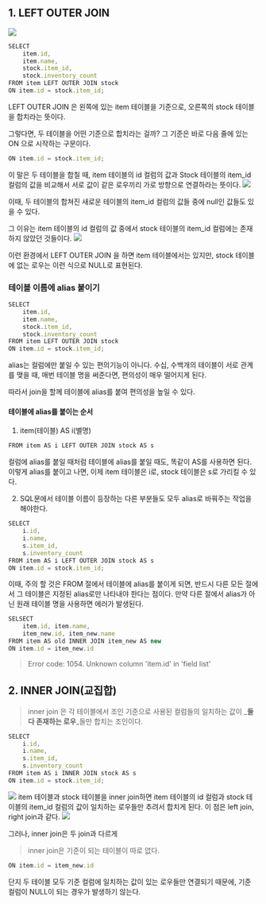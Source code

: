 ## 1. LEFT OUTER JOIN
![](https://velog.velcdn.com/images/sg_yksv77/post/70cbb4ec-35a5-4ff9-8040-effb64d6c277/image.png)


```jsx
SELECT
	item.id,
    item.name,
    stock.item_id,
    stock.inventory_count
FROM item LEFT OUTER JOIN stock
ON item.id = stock.item_id;
```
LEFT OUTER JOIN 은 왼쪽에 있는 item 테이블을 기준으로, 오른쪽의 stock 테이블을 합치라는 뜻이다. 

그렇다면, 두 테이블을 어떤 기준으로 합치라는 걸까?
그 기준은 바로 다음 줄에 있는 ON 으로 시작하는 구문이다.
```jsx
ON item.id = stock.item_id;
```
이 말은 두 테이블을 합칠 때, item 테이블의 id 컬럼의 값과 Stock 테이블의 item_id 컬럼의 값을 비교해서 서로 값이 같은 로우끼리 가로 방향으로 연결하라는 뜻이다.
![](https://velog.velcdn.com/images/sg_yksv77/post/0b56d168-898a-4664-90ce-04ed83cb1751/image.png)

이때, 두 테이블의 합쳐진 새로운 테이블의 item_id 컬럼의 값들 중에 null인 값들도 있을 수 있다. 

그 이유는 item 테이블의 id 컬럼의 값 중에서
 stock 테이블의 item_id 컬럼에는 존재하지 않았던 것들이다. 
![](https://velog.velcdn.com/images/sg_yksv77/post/373c3b2b-6ac9-49f3-ba5e-821650b54290/image.png)

이런 환경에서 LEFT OUTER JOIN 을 하면
item 테이블에서는 있지만, stock 테이블에 없는 로우는 이런 식으로 NULL로 표현된다. 


### 테이블 이름에 alias 붙이기
```jsx
SELECT
	item.id,
    item.name,
    stock.item_id,
    stock.inventory_count
FROM item LEFT OUTER JOIN stock
ON item.id = stock.item_id;
```

alias는 컬럼에만 붙일 수 있는 편의기능이 아니다.
수십, 수백개의 테이블이 서로 관계를 맺을 때, 매번 테이블 명을 써준다면, 편의성이 매우 떨어지게 된다.

따라서 join을 할께 테이블에 alias를 붙여 편의성을 높일 수 있다.

#### 테이블에 alias를 붙이는 순서
1)   item(테이블) AS i(별명)
```jsx
FROM item AS i LEFT OUTER JOIN stock AS s
```
컬럼에 alias를 붙일 때처럼 테이블에 alias를 붙일 때도, 똑같이 AS를 사용하면 된다. 
이렇게 alias를 붙이고 나면, 이제 item 테이블은 i로, stock 테이블은 s로 가리킬 수 있다. 

2) SQL문에서 테이블 이름이 등장하는 다른 부분들도 모두 alias로 바꿔주는 작업을 해야한다. 
```jsx
SELECT
	i.id,
    i.name,
    s.item_id,
    s.inventory_count
FROM item AS i LEFT OUTER JOIN stock AS s
ON item.id = stock.item_id;
```
이때, 주의 할 것은 FROM 절에서 테이블에 alias를 붙이게 되면, 반드시 다른 모든 절에서 그 테이블은 지정된 alias로만 나타내야 한다는 점이다. 만약 다른 절에서 alias가 아닌 원래 테이블 명을 사용하면 에러가 발생된다. 
```jsx
SELSECT 
	item.id, item.name, 
    item_new.id, item_new.name
FROM item AS old INNER JOIN item_new AS new
ON item.id = item_new.id
```
> Error code: 1054. Unknown column 'item.id' in 'field list'

## 2. INNER JOIN(교집합)
> inner join 은 각 테이블에서 조인 기준으로 사용된 컬럼들의 일치하는 값이
> _**둘 다 존재하는 로우**_들만 합치는 조인이다. 

```jsx
SELECT
	i.id,
    i.name,
    s.item_id,
    s.inventory_count
FROM item AS i INNER JOIN stock AS s
ON item.id = stock.item_id;
```

![](https://velog.velcdn.com/images/sg_yksv77/post/d08a5cfc-b84b-49c4-a5a6-9e0e079851e9/image.png)
item 테이블과 stock 테이블을 inner join하면
item 테이블의 id 컬럼과 stock 테이블의 item_id 컬럼의 값이 일치하는 로우들만 추려서 합치게 된다. 이 점은 left join, right join과 같다.
![](https://velog.velcdn.com/images/sg_yksv77/post/04a0616a-78a3-4bff-a611-300b942ff29d/image.png)

그러나, inner join은 두 join과 다르게
> inner join은 기준이 되는 테이블이 따로 없다.

```jsx
ON item.id = item_new.id
```
단지 두 테이블 모두 기준 컬럼에 일치하는 값이 있는 로우들만 연결되기 때문에, 기준 컬럼이 NULL이 되는 경우가 발생하기 않는다.